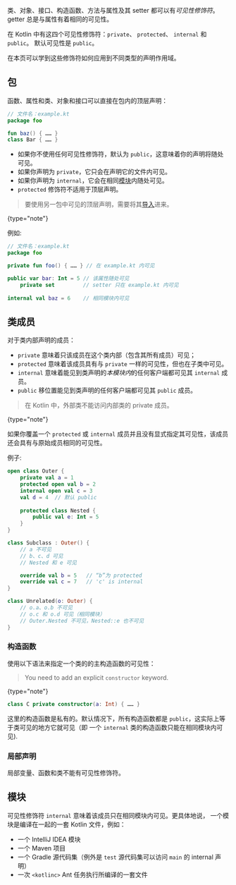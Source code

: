 [//]: # (title: 可见性修饰符)

类、对象、接口、构造函数、方法与属性及其 setter 都可以有*可见性修饰符*。
getter 总是与属性有着相同的可见性。

在 Kotlin 中有这四个可见性修饰符：`private`、 `protected`、 `internal` 和 `public`。
默认可见性是 `public`。

在本页可以学到这些修饰符如何应用到不同类型的声明作用域。

## 包

函数、属性和类、对象和接口可以直接在包内的顶层声明：

```kotlin
// 文件名：example.kt
package foo

fun baz() { …… }
class Bar { …… }
```

* 如果你不使用任何可见性修饰符，默认为 `public`，这意味着你的声明<!--
  -->将随处可见。
* 如果你声明为 `private`，它只会在声明它的文件内可见。
* 如果你声明为 `internal`，它会在相同[模块](#模块)内随处可见。
* `protected` 修饰符不适用于顶层声明。

>要使用另一包中可见的顶层声明，需要将其[导入](packages.md#导入)进来。
>
{type="note"}

例如:

```kotlin
// 文件名：example.kt
package foo

private fun foo() { …… } // 在 example.kt 内可见

public var bar: Int = 5 // 该属性随处可见
    private set         // setter 只在 example.kt 内可见
    
internal val baz = 6    // 相同模块内可见
```

## 类成员

对于类内部声明的成员：

* `private` 意味着只该成员在这个类内部（包含其所有成员）可见；
* `protected` 意味着该成员具有与 `private` 一样的可见性，但也在子类中可见。
* `internal` 意味着能见到类声明的*本模块内*的任何客户端都可见其 `internal` 成员。
* `public` 移位置能见到类声明的任何客户端都可见其 `public` 成员。

> 在 Kotlin 中，外部类不能访问内部类的 private 成员。
>
{type="note"}

如果你覆盖一个 `protected` 或 `internal` 成员并且没有显式指定其可见性，该成员<!--
-->还会具有与原始成员相同的可见性。

例子:

```kotlin
open class Outer {
    private val a = 1
    protected open val b = 2
    internal open val c = 3
    val d = 4  // 默认 public
    
    protected class Nested {
        public val e: Int = 5
    }
}

class Subclass : Outer() {
    // a 不可见
    // b、c、d 可见
    // Nested 和 e 可见

    override val b = 5   // “b”为 protected
    override val c = 7   // 'c' is internal
}

class Unrelated(o: Outer) {
    // o.a、o.b 不可见
    // o.c 和 o.d 可见（相同模块）
    // Outer.Nested 不可见，Nested::e 也不可见
}
```

### 构造函数

使用以下语法来指定一个类的的主构造函数的可见性：

> You need to add an explicit `constructor` keyword.
>
{type="note"}

```kotlin
class C private constructor(a: Int) { …… }
```

这里的构造函数是私有的。默认情况下，所有构造函数都是 `public`，这实际上<!--
-->等于类可见的地方它就可见（即 一个 `internal` 类的构造函数只能<!--
-->在相同模块内可见).

### 局部声明

局部变量、函数和类不能有可见性修饰符。

## 模块

可见性修饰符 `internal` 意味着该成员只在相同模块内可见。更具体地说，
一个模块是编译在一起的一套 Kotlin 文件，例如：

* 一个 IntelliJ IDEA 模块
* 一个 Maven 项目
* 一个 Gradle 源代码集（例外是 `test` 源代码集可以访问 `main` 的 internal 声明）
* 一次 `<kotlinc>` Ant 任务执行所编译的一套文件

